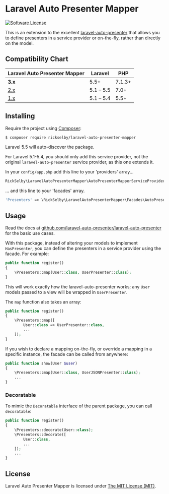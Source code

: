 Laravel Auto Presenter Mapper
=============================

[![Software License](https://img.shields.io/badge/license-MIT-brightgreen.svg)](LICENSE)

This is an extension to the excellent [laravel-auto-presenter](https://github.com/laravel-auto-presenter/laravel-auto-presenter)
that allows you to define presenters in a service provider or on-the-fly, rather than directly on the model.

## Compatibility Chart

| Laravel Auto Presenter Mapper                                              | Laravel   | PHP    |
|----------------------------------------------------------------------------|-----------|--------|
| **3.x**                                                                    | 5.5+      | 7.1.3+ |
| [2.x](https://github.com/rickselby/laravel-auto-presenter-mapper/tree/2.x) | 5.1 – 5.5 | 7.0+   |
| [1.x](https://github.com/rickselby/laravel-auto-presenter-mapper/tree/1.x) | 5.1 – 5.4 | 5.5+   |

## Installing

Require the project using [Composer](https://getcomposer.org):

```bash
$ composer require rickselby/laravel-auto-presenter-mapper
```

Laravel 5.5 will auto-discover the package.

For Laravel 5.1-5.4, you should only add this service provider, not the original `laravel-auto-presenter` service provider, as this one
extends it.

In your `config/app.php` add this line to your 'providers' array...

```php
RickSelby\LaravelAutoPresenterMapper\AutoPresenterMapperServiceProvider::class,
```

... and this line to your 'facades' array.

```php
'Presenters' => \RickSelby\LaravelAutoPresenterMapper\Facades\AutoPresenterMapperFacade::class,
```

## Usage

Read the docs at [github.com/laravel-auto-presenter/laravel-auto-presenter](https://github.com/laravel-auto-presenter/laravel-auto-presenter) for the basic use cases.

With this package, instead of altering your models to implement `HasPresenter`, you can define the presenters in a service
 provider using the facade. For example:

```php
public function register()
{
    \Presenters::map(User::class, UserPresenter::class);
}
```

This will work exactly how the laravel-auto-presenter works; any `User` models passed to a view will be wrapped in `UserPresenter`.

The `map` function also takes an array:

```php
public function register()
{
    \Presenters::map([
        User::class => UserPresenter::class,
        ...
    ]);
}
```

If you wish to declare a mapping on-the-fly, or override a mapping in a specific instance,
the facade can be called from anywhere:

```php
public function show(User $user)
{
    \Presenters::map(User::class, UserJSONPresenter::class);
    ...
}
```

### Decoratable

To mimic the `Decoratable` interface of the parent package, you can call `decoratable`:

```php
public function register()
{
    \Presenters::decorate(User::class);
    \Presenters::decorate([
        User::class,
        ...
    ]);
    ...
}
```

## License

Laravel Auto Presenter Mapper is licensed under [The MIT License (MIT)](LICENSE).
